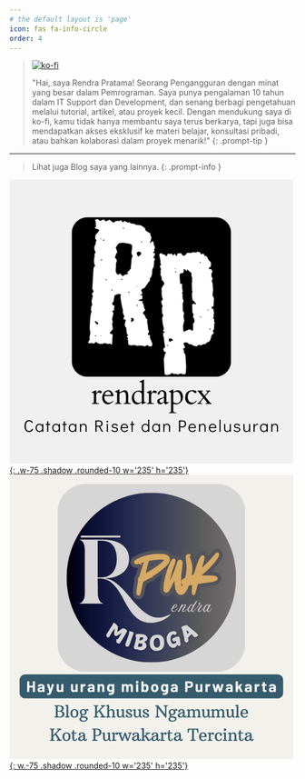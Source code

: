 ```yaml
---
# the default layout is 'page'
icon: fas fa-info-circle
order: 4
---
```


> [![ko-fi](https://ko-fi.com/img/githubbutton_sm.svg)](https://ko-fi.com/K3K1151ATI)
> 
> "Hai, saya Rendra Pratama! Seorang Pengangguran dengan minat yang besar dalam Pemrograman. Saya punya pengalaman 10 tahun dalam IT Support dan Development, dan senang berbagi pengetahuan melalui tutorial, artikel, atau proyek kecil. 
> Dengan mendukung saya di ko-fi, kamu tidak hanya membantu saya terus berkarya, tapi juga bisa mendapatkan akses eksklusif ke materi belajar, konsultasi pribadi, atau bahkan kolaborasi dalam proyek menarik!"
{: .prompt-tip }

---

> Lihat juga Blog saya yang lainnya.
{: .prompt-info }



[![rendrapck](/assets/img/1.png){: .w-75 .shadow .rounded-10 w='235' h='235'}](https://rendrapcx.github.io) [![rendrapwk](/assets/img/2.png){: w.-75 .shadow  .rounded-10 w='235' h='235'}](https://rendrapwk.github.io)



